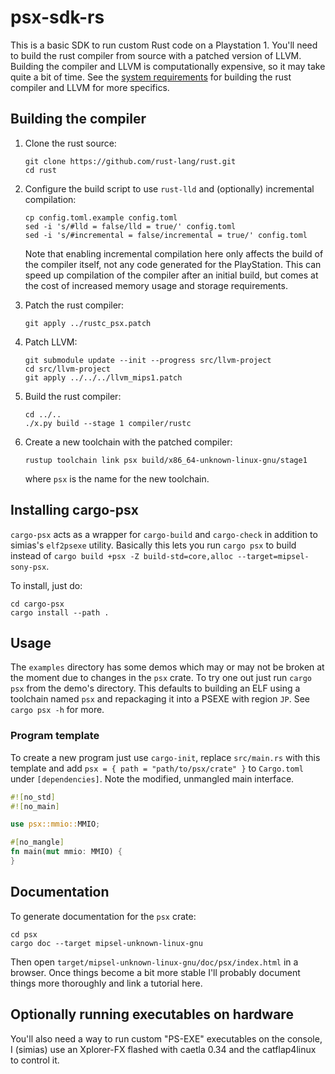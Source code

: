 # psx-sdk-rs

This is a basic SDK to run custom Rust code on a Playstation 1. You'll need to
build the rust compiler from source with a patched version of LLVM. Building the
compiler and LLVM is computationally expensive, so it may take quite a bit of
time. See the [system requirements](https://rustc-dev-guide.rust-lang.org/getting-started.html#system-requirements)
for building the rust compiler and LLVM for more specifics.

## Building the compiler

1. Clone the rust source:

    ```
    git clone https://github.com/rust-lang/rust.git
    cd rust
    ```

2. Configure the build script to use `rust-lld` and (optionally) incremental compilation:

    ```
    cp config.toml.example config.toml
    sed -i 's/#lld = false/lld = true/' config.toml
    sed -i 's/#incremental = false/incremental = true/' config.toml
    ```

    Note that enabling incremental compilation here only affects the build of
    the compiler itself, not any code generated for the PlayStation. This can
    speed up compilation of the compiler after an initial build, but comes at
    the cost of increased memory usage and storage requirements.

3. Patch the rust compiler:

    ```
    git apply ../rustc_psx.patch
    ```

4. Patch LLVM:

    ```
    git submodule update --init --progress src/llvm-project
    cd src/llvm-project
    git apply ../../../llvm_mips1.patch
    ```

5. Build the rust compiler:

    ```
    cd ../..
    ./x.py build --stage 1 compiler/rustc
    ```

6. Create a new toolchain with the patched compiler:

    ```
    rustup toolchain link psx build/x86_64-unknown-linux-gnu/stage1
    ```

    where `psx` is the name for the new toolchain.

## Installing cargo-psx

`cargo-psx` acts as a wrapper for `cargo-build` and `cargo-check` in addition to
simias's `elf2psexe` utility. Basically this lets you run `cargo psx` to build
instead of `cargo build +psx -Z build-std=core,alloc --target=mipsel-sony-psx`.

To install, just do:

```
cd cargo-psx
cargo install --path .
```
    
## Usage

The `examples` directory has some demos which may or may not be broken at the
moment due to changes in the `psx` crate. To try one out just run `cargo psx`
from the demo's directory. This defaults to building an ELF using a toolchain
named `psx` and repackaging it into a PSEXE with region `JP`. See `cargo psx -h`
for more.

### Program template

To create a new program just use `cargo-init`, replace `src/main.rs` with
this template and add `psx = { path = "path/to/psx/crate" }` to `Cargo.toml`
under `[dependencies]`. Note the modified, unmangled main interface.

```rust
#![no_std]
#![no_main]

use psx::mmio::MMIO;

#[no_mangle]
fn main(mut mmio: MMIO) {
}
```

## Documentation

To generate documentation for the `psx` crate:

```
cd psx
cargo doc --target mipsel-unknown-linux-gnu
```

Then open `target/mipsel-unknown-linux-gnu/doc/psx/index.html` in a browser.
Once things become a bit more stable I'll probably document things more
thoroughly and link a tutorial here.

## Optionally running executables on hardware

You'll also need a way to run custom "PS-EXE" executables on the
console, I (simias) use an Xplorer-FX flashed with caetla 0.34 and the
catflap4linux to control it.
